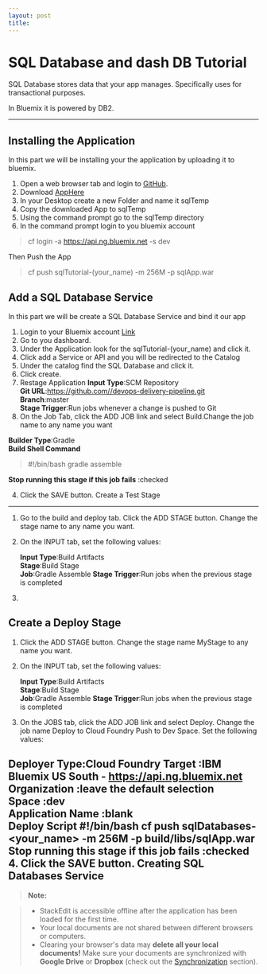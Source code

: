 ```yaml
---
layout: post
title: 
---
```


SQL Database and dash DB Tutorial
===================


SQL Database stores data that your app manages. Specifically uses for  transactional purposes. 

In Bluemix it is powered by DB2.

----------


Installing the Application
-------------
In this part we will be installing your the application by uploading it to bluemix.

 1.  Open a web browser tab and login to [GitHub](https://github.com).
 2. Download [AppHere](https://github.com/IamLance/sql-databases/blob/master/build/libs/sqlApp.war)
 3. In your Desktop create a new Folder and name it sqlTemp 
 4.  Copy the downloaded App to sqlTemp
 5.  Using the command prompt go to the sqlTemp directory
 6.  In the command prompt login to you bluemix account

> cf login -a https://api.ng.bluemix.net -s dev


 Then Push the App
> cf push sqlTutorial-(your_name) -m 256M -p sqlApp.war

Add a SQL Database Service
-------------
In this part we will be create a SQL Database Service and bind it our app


1. Login to your Bluemix account [Link](https://console.ng.bluemix.net/)
2.  Go to you dashboard.
3.  Under the Application look for the sqlTutorial-(your_name) and click it.
4.  Click add a Service or API and you will be redirected to the Catalog
5.  Under the catalog find the SQL Database and click it.
6.  Click create.
7. Restage Application
**Input Type**:SCM Repository	
**Git URL**:https://github.com//devops-delivery-pipeline.git	
**Branch**:master	
**Stage Trigger**:Run jobs whenever a change is pushed to Git	
3. On the Job Tab, click the ADD JOB link and select Build.Change the job name to any name you want

 **Builder Type**:Gradle	
 **Build Shell Command** 
>  #!/bin/bash
>  gradle assemble


 **Stop running this stage if this job fails**	:checked	
 
4. Click the SAVE button.
Create a Test Stage
-------------
1. Go to the build and deploy tab. Click the ADD STAGE button. Change the stage name to any name you want.
2. On the INPUT tab, set the following values:

	**Input Type**:Build Artifacts	
	**Stage**:Build Stage	
	**Job**:Gradle Assemble	
	**Stage Trigger**:Run jobs when the previous stage is completed	

3.

Create a Deploy Stage
-------------
1. Click the ADD STAGE button. Change the stage name MyStage to any name you want.
2.  On the INPUT tab, set the following values:

	**Input Type**:Build Artifacts	
	**Stage**:Build Stage	
	**Job**:Gradle Assemble	
	**Stage Trigger**:Run jobs when the previous stage is completed	
	
3. On the JOBS tab, click the ADD JOB link and select Deploy. Change the job name Deploy to Cloud Foundry Push to Dev Space. Set the following values:

**Deployer Type**:Cloud Foundry	
**Target**	:IBM Bluemix US South - https://api.ng.bluemix.net	
**Organization**	:leave the default selection	
**Space**	:dev	
**Application Name**	:blank	
**Deploy Script**
	#!/bin/bash
cf push sqlDatabases-<your_name> -m 256M -p build/libs/sqlApp.war	
**Stop running this stage if this job fails**	:checked
4. Click the SAVE button.
Creating SQL Databases Service
-------------
> **Note:**

> - StackEdit is accessible offline after the application has been loaded for the first time.
> - Your local documents are not shared between different browsers or computers.
> - Clearing your browser's data may **delete all your local documents!** Make sure your documents are synchronized with **Google Drive** or **Dropbox** (check out the [<i class="icon-refresh"></i> Synchronization](#synchronization) section).

